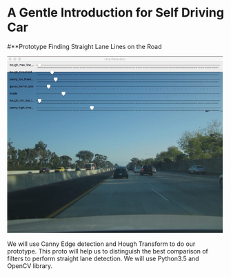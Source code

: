 # A Gentle Introduction for Self Driving Car 
#**Prototype Finding Straight Lane Lines on the Road

<img src="assets/FinalBuild.jpeg" width="500" alt="Image" />

We will use Canny Edge detection and Hough Transform to do our prototype. This proto will help us to distinguish the best comparison of filters to perform straight lane detection. We will use Python3.5 and OpenCV library.
